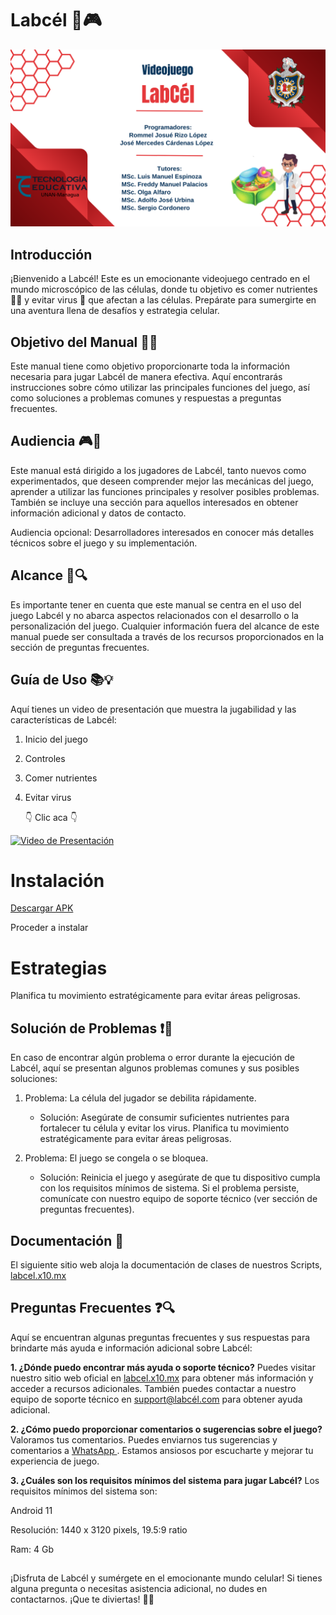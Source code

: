 # Labcél 🧬🎮
![](Portada.png)
## Introducción
¡Bienvenido a Labcél! Este es un emocionante videojuego centrado en el mundo microscópico de las células, donde tu objetivo es comer nutrientes 🍏🍞 y evitar virus 🦠 que afectan a las células. Prepárate para sumergirte en una aventura llena de desafíos y estrategia celular.

## Objetivo del Manual 📖🎯
Este manual tiene como objetivo proporcionarte toda la información necesaria para jugar Labcél de manera efectiva. Aquí encontrarás instrucciones sobre cómo utilizar las principales funciones del juego, así como soluciones a problemas comunes y respuestas a preguntas frecuentes.

## Audiencia 🎮👥
Este manual está dirigido a los jugadores de Labcél, tanto nuevos como experimentados, que deseen comprender mejor las mecánicas del juego, aprender a utilizar las funciones principales y resolver posibles problemas. También se incluye una sección para aquellos interesados en obtener información adicional y datos de contacto.

Audiencia opcional: Desarrolladores interesados en conocer más detalles técnicos sobre el juego y su implementación.

## Alcance 🚫🔍
Es importante tener en cuenta que este manual se centra en el uso del juego Labcél y no abarca aspectos relacionados con el desarrollo o la personalización del juego. Cualquier información fuera del alcance de este manual puede ser consultada a través de los recursos proporcionados en la sección de preguntas frecuentes.

## Guía de Uso 📚💡
Aquí tienes un video de presentación que muestra la jugabilidad y las características de Labcél:

1. Inicio del juego
2. Controles
3. Comer nutrientes
4. Evitar virus

   👇 Clic aca 👇
   
[![Video de Presentación](https://img.youtube.com/vi/y7gWpsnKtrA/maxresdefault.jpg)](https://youtu.be/y7gWpsnKtrA)

# Instalación
[Descargar APK](https://drive.google.com/file/d/1cLAulJTt_Onl4ejnhqjEYfGdtxBCK1Vr/view?usp=sharing)

Proceder a instalar

# Estrategias
Planifica tu movimiento estratégicamente para evitar áreas peligrosas.

## Solución de Problemas ❗🔧
En caso de encontrar algún problema o error durante la ejecución de Labcél, aquí se presentan algunos problemas comunes y sus posibles soluciones:
1. Problema: La célula del jugador se debilita rápidamente.
   - Solución: Asegúrate de consumir suficientes nutrientes para fortalecer tu célula y evitar los virus. Planifica tu movimiento estratégicamente para evitar áreas peligrosas.

2. Problema: El juego se congela o se bloquea.
   - Solución: Reinicia el juego y asegúrate de que tu dispositivo cumpla con los requisitos mínimos de sistema. Si el problema persiste, comunícate con nuestro equipo de soporte técnico (ver sección de preguntas frecuentes).

## Documentación 📄
El siguiente sitio web aloja la documentación de clases de nuestros Scripts, [labcel.x10.mx](http://labcel.x10.mx)

## Preguntas Frecuentes ❓🔍
Aquí se encuentran algunas preguntas frecuentes y sus respuestas para brindarte más ayuda e información adicional sobre Labcél:

**1. ¿Dónde puedo encontrar más ayuda o soporte técnico?**
Puedes visitar nuestro sitio web oficial en [labcel.x10.mx](http://labcel.x10.mx) para obtener más información y acceder a recursos adicionales. También puedes contactar a nuestro equipo de soporte técnico en support@labcél.com para obtener ayuda adicional.

**2. ¿Cómo puedo proporcionar comentarios o sugerencias sobre el juego?**
Valoramos tus comentarios. Puedes enviarnos tus sugerencias y comentarios a [WhatsApp ](https://api.whatsapp.com/send?phone=50578043679). Estamos ansiosos por escucharte y mejorar tu experiencia de juego.

**3. ¿Cuáles son los requisitos mínimos del sistema para jugar Labcél?**
Los requisitos mínimos del sistema son:

Android 11

Resolución: 1440 x 3120 pixels, 19.5:9 ratio

Ram: 4 Gb

##
¡Disfruta de Labcél y sumérgete en el emocionante mundo celular! Si tienes alguna pregunta o necesitas asistencia adicional, no dudes en contactarnos. ¡Que te diviertas! 🎉😄
